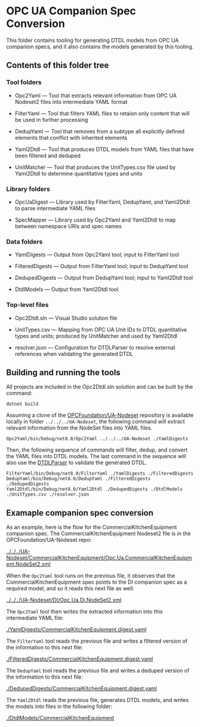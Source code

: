 # OPC UA Companion Spec Conversion

This folder contains tooling for generating DTDL models from OPC UA companion specs, and it also contains the models generated by this tooling.

## Contents of this folder tree

### Tool folders

* Opc2Yaml &mdash; Tool that extracts relevant information from OPC UA Nodeset2 files into intermediate YAML format

* FilterYaml &mdash; Tool that filters YAML files to retaion only content that will be used in further processing

* DedupYaml &mdash; Tool that removes from a subtype all explicitly defined elements that conflict with inherited elements

* Yaml2Dtdl &mdash; Tool that produces DTDL models from YAML files that have been filtered and deduped

* UnitMatcher &mdash; Tool that produces the UnitTypes.csv file used by Yaml2Dtdl to determine quantitative types and units

### Library folders

* OpcUaDigest &mdash; Library used by FilterYaml, DedupYaml, and Yaml2Dtdl to parse intermediate YAML files

* SpecMapper &mdash; Library used by Opc2Yaml and Yaml2Dtdl to map between namespace URIs and spec names

### Data folders

* YamlDigests &mdash; Output from Opc2Yaml tool; input to FilterYaml tool

* FilteredDigests &mdash; Output from FilterYaml tool; input to DedupYaml tool

* DedupedDigests &mdash; Output from DedupYaml tool; input to Yaml2Dtdl tool

* DtdlModels &mdash; Output from Yaml2Dtdl tool

### Top-level files

* Opc2Dtdl.sln &mdash; Visual Studio solution file

* UnitTypes.csv &mdash; Mapping from OPC UA Unit IDs to DTDL quantitative types and units;  produced by UnitMatcher and used by Yaml2Dtdl

* resolver.json &mdash; Configuration for DTDLParser to resolve external references when validating the generated DTDL

## Building and running the tools

All projects are included in the Opc2Dtdl.sln solution and can be built by the command:

```dotnetcli
dotnet build
```
Assuming a clone of the [OPCFoundation/UA-Nodeset](https://github.com/OPCFoundation/UA-Nodeset) repository is available locally in folder `../../../UA-Nodeset`, the following command will extract relevant information from the NodeSet files into YAML files.

```dotnetcli
Opc2Yaml/bin/Debug/net8.0/Opc2Yaml ../../../UA-Nodeset ./YamlDigests
```

Then, the following sequence of commands will filter, dedup, and convert the YAML files into DTDL models.
The last command in the sequence will also use the [DTDLParser](https://github.com/digitaltwinconsortium/DTDLParser) to validate the generated DTDL.

```dotnetcli
FilterYaml/bin/Debug/net8.0/FilterYaml ./YamlDigests ./FilteredDigests
DedupYaml/bin/Debug/net8.0/DedupYaml ./FilteredDigests ./DedupedDigests
Yaml2Dtdl/bin/Debug/net8.0/Yaml2Dtdl ./DedupedDigests ./DtdlModels ./UnitTypes.csv ./resolver.json
```

## Examaple companion spec conversion

As an example, here is the flow for the CommercialKitchenEquipment companion spec.
The CommercialKitchenEquipment Nodeset2 file is in the OPCFoundation/UA-Nodeset repo:

[../../../UA-Nodeset/CommercialKitchenEquipment/Opc.Ua.CommercialKitchenEquipment.NodeSet2.xml](https://github.com/OPCFoundation/UA-Nodeset/blob/latest/CommercialKitchenEquipment/Opc.Ua.CommercialKitchenEquipment.NodeSet2.xml)

When the `Opc2Yaml` tool runs on the previous file, it observes that the CommercialKitchenEquipment spec points to the DI companion spec as a required model, and so it reads this next file as well:

[../../../UA-Nodeset/DI/Opc.Ua.Di.NodeSet2.xml](https://github.com/OPCFoundation/UA-Nodeset/blob/latest/DI/Opc.Ua.Di.NodeSet2.xml)

The `Opc2Yaml` tool then writes the extracted information into this intermediate YAML file:

[./YamlDigests/CommercialKitchenEquipment.digest.yaml](./YamlDigests/CommercialKitchenEquipment.digest.yaml)

The `FilterYaml` tool reads the previous file and writes a filtered version of the information to this next file:

[./FilteredDigests/CommercialKitchenEquipment.digest.yaml](./FilteredDigests/CommercialKitchenEquipment.digest.yaml)

The `DedupYaml` tool reads the previous file and writes a deduped version of the information to this next file:

[./DedupedDigests/CommercialKitchenEquipment.digest.yaml](./DedupedDigests/CommercialKitchenEquipment.digest.yaml)

The `Yaml2Dtdl` reads the previous file, generates DTDL models, and writes the models into files in the following folder:

[./DtdlModels/CommercialKitchenEquipment](./DtdlModels/CommercialKitchenEquipment/)
